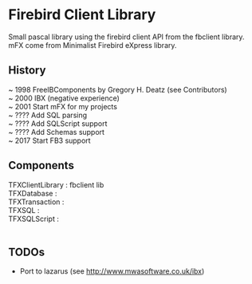 Firebird Client Library
=======================
Small pascal library using the firebird client API from the fbclient library.<br>
mFX come from Minimalist Firebird eXpress library.<br>
  

History
-------
~ 1998 FreeIBComponents by Gregory H. Deatz  (see Contributors)<br>
~ 2000 IBX (negative experience)<br>
~ 2001 Start mFX for my projects<br>
~ ???? Add SQL parsing<br>
~ ???? Add SQLScript support<br>
~ ???? Add Schemas support<br>
~ 2017 Start FB3 support

Components
----------
TFXClientLibrary : fbclient lib<br>
TFXDatabase : <br>
TFXTransaction : <br>
TFXSQL : <br>
TFXSQLScript :<br>
<br>


TODOs
-----
* Port to lazarus (see http://www.mwasoftware.co.uk/ibx)
